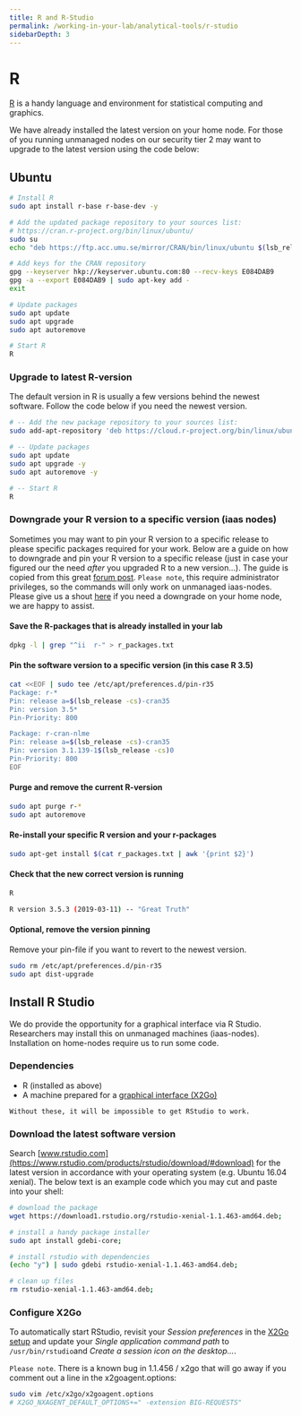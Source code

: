 ```yaml
---
title: R and R-Studio
permalink: /working-in-your-lab/analytical-tools/r-studio
sidebarDepth: 3
---
```


# R

[R](https://www.r-project.org/) is a handy language and environment for statistical computing and graphics.

We have already installed the latest version on your home node.
For those of you running unmanaged nodes on our security tier 2 may want to upgrade to the latest version using the code below:

## Ubuntu

```bash
# Install R
sudo apt install r-base r-base-dev -y

# Add the updated package repository to your sources list:
# https://cran.r-project.org/bin/linux/ubuntu/
sudo su
echo "deb https://ftp.acc.umu.se/mirror/CRAN/bin/linux/ubuntu $(lsb_release -cs)/" >> /etc/apt/sources.list

# Add keys for the CRAN repository
gpg --keyserver hkp://keyserver.ubuntu.com:80 --recv-keys E084DAB9
gpg -a --export E084DAB9 | sudo apt-key add -
exit

# Update packages
sudo apt update
sudo apt upgrade
sudo apt autoremove

# Start R
R
```

### Upgrade to latest R-version

The default version in R is usually a few versions behind the newest software. Follow the code below if you need the newest version.

```bash
# -- Add the new package repository to your sources list:
sudo add-apt-repository 'deb https://cloud.r-project.org/bin/linux/ubuntu $(lsb_release -cs)-cran35/'

# -- Update packages
sudo apt update
sudo apt upgrade -y
sudo apt autoremove -y

# -- Start R
R
```

### Downgrade your R version to a specific version (iaas nodes)

Sometimes you may want to pin your R version to a specific release to please specific packages required for your work.
Below are a guide on how to downgrade and pin your R version to a specific release (just in case your figured our the need _after_ you upgraded R to a new version...).
The guide is copied from this great [forum post](https://askubuntu.com/questions/1056630/r-3-5-0-not-working-on-ubuntu-18-04/1057231#1057231).
`Please note`, this require administrator privileges, so the commands will only work on unmanaged iaas-nodes.
Please give us a shout [here](/contact) if you need a downgrade on your home node, we are happy to assist.

#### Save the R-packages that is already installed in your lab

```bash
dpkg -l | grep "^ii  r-" > r_packages.txt
```

#### Pin the software version to a specific version (in this case R 3.5)

```bash
cat <<EOF | sudo tee /etc/apt/preferences.d/pin-r35
Package: r-*
Pin: release a=$(lsb_release -cs)-cran35
Pin: version 3.5*
Pin-Priority: 800

Package: r-cran-nlme
Pin: release a=$(lsb_release -cs)-cran35
Pin: version 3.1.139-1$(lsb_release -cs)0
Pin-Priority: 800
EOF
```

#### Purge and remove the current R-version

```bash
sudo apt purge r-*
sudo apt autoremove
```

#### Re-install your specific R version and your r-packages

```bash
sudo apt-get install $(cat r_packages.txt | awk '{print $2}')
```

#### Check that the new correct version is running

```bash
R

R version 3.5.3 (2019-03-11) -- "Great Truth"
```

#### Optional, remove the version pinning

Remove your pin-file if you want to revert to the newest version.

```bash
sudo rm /etc/apt/preferences.d/pin-r35
sudo apt dist-upgrade
```

## Install R Studio

We do provide the opportunity for a graphical interface via R Studio.
Researchers may install this on unmanaged machines (iaas-nodes).
Installation on home-nodes require us to run some code.

### Dependencies

- R (installed as above)
- A machine prepared for a [graphical interface (X2Go)](X2Go)

`Without these, it will be impossible to get RStudio to work.`

### Download the latest software version

Search [www.rstudio.com](https://www.rstudio.com/products/rstudio/download/#download) for the latest version in accordance with your operating system (e.g. Ubuntu 16.04 xenial).
The below text is an example code which you may cut and paste into your shell:

```bash
# download the package
wget https://download1.rstudio.org/rstudio-xenial-1.1.463-amd64.deb;

# install a handy package installer
sudo apt install gdebi-core;

# install rstudio with dependencies
(echo "y") | sudo gdebi rstudio-xenial-1.1.463-amd64.deb;

# clean up files
rm rstudio-xenial-1.1.463-amd64.deb;
```

### Configure X2Go

To automatically start RStudio, revisit your _Session preferences_ in the [X2Go setup](x2go) and update your _Single application command path_ to `/usr/bin/rstudio`and _Create a session icon on the desktop..._.

`Please note`. There is a known bug in 1.1.456 / x2go that will go away if you comment out a line in the x2goagent.options:

```bash
sudo vim /etc/x2go/x2goagent.options
# X2GO_NXAGENT_DEFAULT_OPTIONS+=" -extension BIG-REQUESTS"
```
